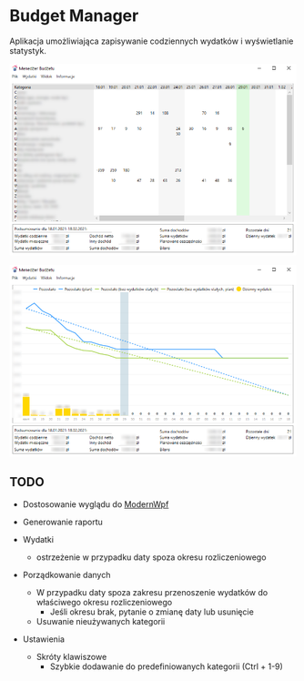# Budget Manager

Aplikacja umożliwiająca zapisywanie codziennych wydatków i wyświetlanie statystyk.

![Wydatki miesięczne](doc/s1.png)

![Wykres wypalenia](doc/s2.png)

## TODO

- Dostosowanie wyglądu do [ModernWpf](https://github.com/Kinnara/ModernWpf)
- Generowanie raportu
- Wydatki
  
  - ostrzeżenie w przypadku daty spoza okresu rozliczeniowego
- Porządkowanie danych
  - W przypadku daty spoza zakresu przenoszenie wydatków do właściwego okresu rozliczeniowego
    - Jeśli okresu brak, pytanie o zmianę daty lub usunięcie
  - Usuwanie nieużywanych kategorii
- Ustawienia
  - Skróty klawiszowe
    - Szybkie dodawanie do predefiniowanych kategorii (Ctrl + 1-9)
